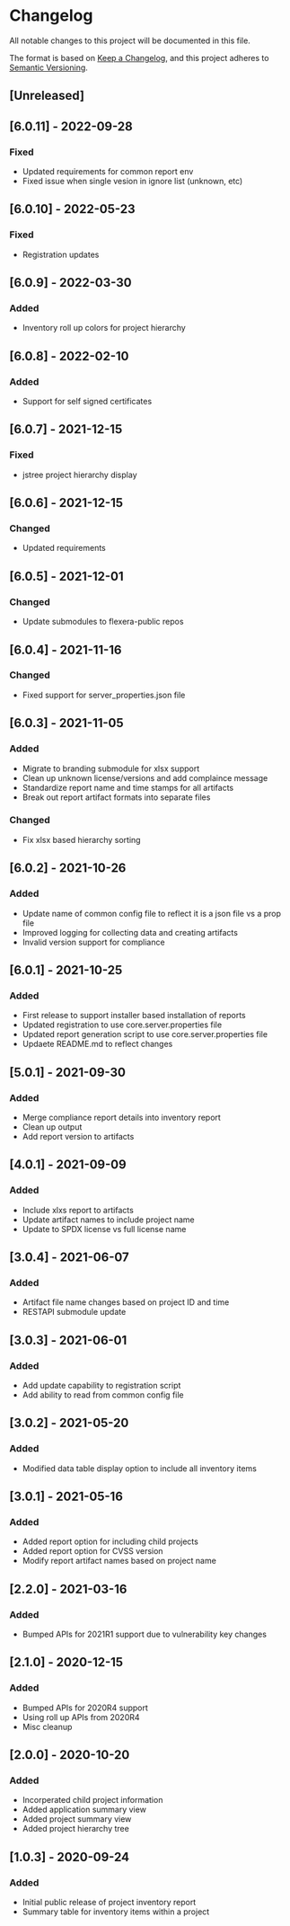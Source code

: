 # Changelog
All notable changes to this project will be documented in this file.

The format is based on [Keep a Changelog](https://keepachangelog.com/en/1.0.0/),
and this project adheres to [Semantic Versioning](https://semver.org/spec/v2.0.0.html).

## [Unreleased]

## [6.0.11] - 2022-09-28
### Fixed
- Updated requirements for common report env
- Fixed issue when single vesion in ignore list (unknown, etc)

## [6.0.10] - 2022-05-23
### Fixed
- Registration updates

## [6.0.9] - 2022-03-30
### Added
- Inventory roll up colors for project hierarchy

## [6.0.8] - 2022-02-10
### Added
- Support for self signed certificates

## [6.0.7] - 2021-12-15
### Fixed 
- jstree project hierarchy display

## [6.0.6] - 2021-12-15
### Changed
- Updated requirements

## [6.0.5] - 2021-12-01
### Changed
- Update submodules to flexera-public repos

## [6.0.4] - 2021-11-16
### Changed
- Fixed support for server_properties.json file

## [6.0.3] - 2021-11-05
### Added
- Migrate to branding submodule for xlsx support
- Clean up unknown license/versions and add complaince message
- Standardize report name and time stamps for all artifacts
- Break out report artifact formats into separate files
### Changed
- Fix xlsx based hierarchy sorting

## [6.0.2] - 2021-10-26
### Added
- Update name of common config file to reflect it is a json file vs a prop file
- Improved logging for collecting data and creating artifacts
- Invalid version support for compliance

## [6.0.1] - 2021-10-25
### Added
- First release to support installer based installation of reports
- Updated registration to use core.server.properties file
- Updated report generation script to use core.server.properties file
- Updaete README.md to reflect changes

## [5.0.1] - 2021-09-30
### Added
- Merge compliance report details into inventory report
- Clean up output
- Add report version to artifacts

## [4.0.1] - 2021-09-09
### Added
- Include xlxs report to artifacts
- Update artifact names to include project name
- Update to SPDX license vs full license name

## [3.0.4] - 2021-06-07
### Added
- Artifact file name changes based on project ID and time
- RESTAPI submodule update

## [3.0.3] - 2021-06-01
### Added
- Add update capability to registration script
- Add ability to read from common config file

## [3.0.2] - 2021-05-20
### Added
- Modified data table display option to include all inventory items

## [3.0.1] - 2021-05-16
### Added
- Added report option for including child projects
- Added report option for CVSS version
- Modify report artifact names based on project name

## [2.2.0] - 2021-03-16
### Added
- Bumped APIs for 2021R1 support due to vulnerability key changes

## [2.1.0] - 2020-12-15
### Added
- Bumped APIs for 2020R4 support
- Using roll up APIs from 2020R4
- Misc cleanup

## [2.0.0] - 2020-10-20
### Added
- Incorperated child project information
- Added application summary view
- Added project summary view
- Added project hierarchy tree


## [1.0.3] - 2020-09-24
### Added
- Initial public release of project inventory report
- Summary table for inventory items within a project